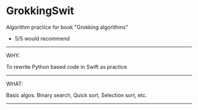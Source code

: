 # GrokkingSwit
Algorithm practice for book "Grokking algorithms"
- 5/5 would recommend

***
WHY: 

To rewrite Python based code in Swift as practice

***
WHAT: 

Basic algos. Binary search, Quick sort, Selection sort, etc. 

***




